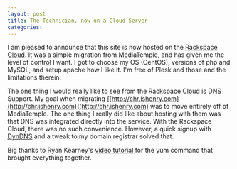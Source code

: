 ```yaml
---
layout: post
title: The Technician, now on a Cloud Server
categories: 
---
```

I am pleased to announce that this site is now hosted on the [Rackspace
Cloud](http://bit.ly/4LrOTd). It was a simple migration from MediaTemple, and
has given me the level of control I want. I got to choose my OS (CentOS),
versions of php and MySQL, and setup apache how I like it. I'm free of Plesk
and those and the limitations therein.

  
The one thing I would really like to see from the Rackspace Cloud is DNS
Support. My goal when migrating
[[http://chr.ishenry.com](http://chr.ishenry.com)](http://chr.ishenry.com) was
to move entirely off of MediaTemple. The one thing I really did like about
hosting with them was that DNS was integrated directly into the service. With
the Rackspace Cloud, there was no such convenience. However, a quick signup
with [DynDNS](http://bit.ly/8AYkxJ) and a tweak to my domain registrar solved
that.

  
Big thanks to Ryan Kearney's [video tutorial](http://bit.ly/8YZtH3) for the
yum command that brought everything together.

